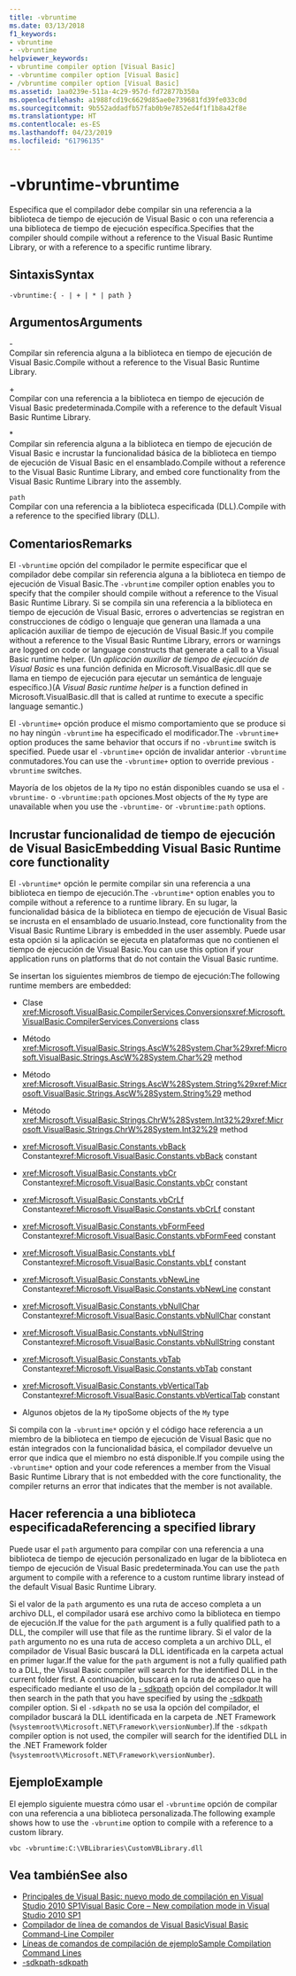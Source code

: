 ```yaml
---
title: -vbruntime
ms.date: 03/13/2018
f1_keywords:
- vbruntime
- -vbruntime
helpviewer_keywords:
- vbruntime compiler option [Visual Basic]
- -vbruntime compiler option [Visual Basic]
- /vbruntime compiler option [Visual Basic]
ms.assetid: 1aa0239e-511a-4c29-957d-fd72877b350a
ms.openlocfilehash: a1988fcd19c6629d85ae0e739681fd39fe033c0d
ms.sourcegitcommit: 9b552addadfb57fab0b9e7852ed4f1f1b8a42f8e
ms.translationtype: HT
ms.contentlocale: es-ES
ms.lasthandoff: 04/23/2019
ms.locfileid: "61796135"
---
```

# <a name="-vbruntime"></a><span data-ttu-id="421f7-102">-vbruntime</span><span class="sxs-lookup"><span data-stu-id="421f7-102">-vbruntime</span></span>
<span data-ttu-id="421f7-103">Especifica que el compilador debe compilar sin una referencia a la biblioteca de tiempo de ejecución de Visual Basic o con una referencia a una biblioteca de tiempo de ejecución específica.</span><span class="sxs-lookup"><span data-stu-id="421f7-103">Specifies that the compiler should compile without a reference to the Visual Basic Runtime Library, or with a reference to a specific runtime library.</span></span>  
  
## <a name="syntax"></a><span data-ttu-id="421f7-104">Sintaxis</span><span class="sxs-lookup"><span data-stu-id="421f7-104">Syntax</span></span>  
  
```  
-vbruntime:{ - | + | * | path }  
```  
  
## <a name="arguments"></a><span data-ttu-id="421f7-105">Argumentos</span><span class="sxs-lookup"><span data-stu-id="421f7-105">Arguments</span></span>  
 \-  
 <span data-ttu-id="421f7-106">Compilar sin referencia alguna a la biblioteca en tiempo de ejecución de Visual Basic.</span><span class="sxs-lookup"><span data-stu-id="421f7-106">Compile without a reference to the Visual Basic Runtime Library.</span></span>  
  
 \+  
 <span data-ttu-id="421f7-107">Compilar con una referencia a la biblioteca en tiempo de ejecución de Visual Basic predeterminada.</span><span class="sxs-lookup"><span data-stu-id="421f7-107">Compile with a reference to the default Visual Basic Runtime Library.</span></span>  
  
 \*  
 <span data-ttu-id="421f7-108">Compilar sin referencia alguna a la biblioteca en tiempo de ejecución de Visual Basic e incrustar la funcionalidad básica de la biblioteca en tiempo de ejecución de Visual Basic en el ensamblado.</span><span class="sxs-lookup"><span data-stu-id="421f7-108">Compile without a reference to the Visual Basic Runtime Library, and embed core functionality from the Visual Basic Runtime Library into the assembly.</span></span>  
  
 `path`  
 <span data-ttu-id="421f7-109">Compilar con una referencia a la biblioteca especificada (DLL).</span><span class="sxs-lookup"><span data-stu-id="421f7-109">Compile with a reference to the specified library (DLL).</span></span>  
  
## <a name="remarks"></a><span data-ttu-id="421f7-110">Comentarios</span><span class="sxs-lookup"><span data-stu-id="421f7-110">Remarks</span></span>  
 <span data-ttu-id="421f7-111">El `-vbruntime` opción del compilador le permite especificar que el compilador debe compilar sin referencia alguna a la biblioteca en tiempo de ejecución de Visual Basic.</span><span class="sxs-lookup"><span data-stu-id="421f7-111">The `-vbruntime` compiler option enables you to specify that the compiler should compile without a reference to the Visual Basic Runtime Library.</span></span> <span data-ttu-id="421f7-112">Si se compila sin una referencia a la biblioteca en tiempo de ejecución de Visual Basic, errores o advertencias se registran en construcciones de código o lenguaje que generan una llamada a una aplicación auxiliar de tiempo de ejecución de Visual Basic.</span><span class="sxs-lookup"><span data-stu-id="421f7-112">If you compile without a reference to the Visual Basic Runtime Library, errors or warnings are logged on code or language constructs that generate a call to a Visual Basic runtime helper.</span></span> <span data-ttu-id="421f7-113">(Un *aplicación auxiliar de tiempo de ejecución de Visual Basic* es una función definida en Microsoft.VisualBasic.dll que se llama en tiempo de ejecución para ejecutar un semántica de lenguaje específico.)</span><span class="sxs-lookup"><span data-stu-id="421f7-113">(A *Visual Basic runtime helper* is a function defined in Microsoft.VisualBasic.dll that is called at runtime to execute a specific language semantic.)</span></span>  
  
 <span data-ttu-id="421f7-114">El `-vbruntime+` opción produce el mismo comportamiento que se produce si no hay ningún `-vbruntime` ha especificado el modificador.</span><span class="sxs-lookup"><span data-stu-id="421f7-114">The `-vbruntime+` option produces the same behavior that occurs if no `-vbruntime` switch is specified.</span></span> <span data-ttu-id="421f7-115">Puede usar el `-vbruntime+` opción de invalidar anterior `-vbruntime` conmutadores.</span><span class="sxs-lookup"><span data-stu-id="421f7-115">You can use the `-vbruntime+` option to override previous `-vbruntime` switches.</span></span>  
  
 <span data-ttu-id="421f7-116">Mayoría de los objetos de la `My` tipo no están disponibles cuando se usa el `-vbruntime-` o `-vbruntime:path` opciones.</span><span class="sxs-lookup"><span data-stu-id="421f7-116">Most objects of the `My` type are unavailable when you use the `-vbruntime-` or `-vbruntime:path` options.</span></span>  
  
## <a name="embedding-visual-basic-runtime-core-functionality"></a><span data-ttu-id="421f7-117">Incrustar funcionalidad de tiempo de ejecución de Visual Basic</span><span class="sxs-lookup"><span data-stu-id="421f7-117">Embedding Visual Basic Runtime core functionality</span></span>  
 <span data-ttu-id="421f7-118">El `-vbruntime*` opción le permite compilar sin una referencia a una biblioteca en tiempo de ejecución.</span><span class="sxs-lookup"><span data-stu-id="421f7-118">The `-vbruntime*` option enables you to compile without a reference to a runtime library.</span></span> <span data-ttu-id="421f7-119">En su lugar, la funcionalidad básica de la biblioteca en tiempo de ejecución de Visual Basic se incrusta en el ensamblado de usuario.</span><span class="sxs-lookup"><span data-stu-id="421f7-119">Instead, core functionality from the Visual Basic Runtime Library is embedded in the user assembly.</span></span> <span data-ttu-id="421f7-120">Puede usar esta opción si la aplicación se ejecuta en plataformas que no contienen el tiempo de ejecución de Visual Basic.</span><span class="sxs-lookup"><span data-stu-id="421f7-120">You can use this option if your application runs on platforms that do not contain the Visual Basic runtime.</span></span>  
  
 <span data-ttu-id="421f7-121">Se insertan los siguientes miembros de tiempo de ejecución:</span><span class="sxs-lookup"><span data-stu-id="421f7-121">The following runtime members are embedded:</span></span>  
  
- <span data-ttu-id="421f7-122">Clase <xref:Microsoft.VisualBasic.CompilerServices.Conversions></span><span class="sxs-lookup"><span data-stu-id="421f7-122"><xref:Microsoft.VisualBasic.CompilerServices.Conversions> class</span></span>  
  
- <span data-ttu-id="421f7-123">Método <xref:Microsoft.VisualBasic.Strings.AscW%28System.Char%29></span><span class="sxs-lookup"><span data-stu-id="421f7-123"><xref:Microsoft.VisualBasic.Strings.AscW%28System.Char%29> method</span></span>  
  
- <span data-ttu-id="421f7-124">Método <xref:Microsoft.VisualBasic.Strings.AscW%28System.String%29></span><span class="sxs-lookup"><span data-stu-id="421f7-124"><xref:Microsoft.VisualBasic.Strings.AscW%28System.String%29> method</span></span>  
  
- <span data-ttu-id="421f7-125">Método <xref:Microsoft.VisualBasic.Strings.ChrW%28System.Int32%29></span><span class="sxs-lookup"><span data-stu-id="421f7-125"><xref:Microsoft.VisualBasic.Strings.ChrW%28System.Int32%29> method</span></span>  
  
- <span data-ttu-id="421f7-126"><xref:Microsoft.VisualBasic.Constants.vbBack> Constante</span><span class="sxs-lookup"><span data-stu-id="421f7-126"><xref:Microsoft.VisualBasic.Constants.vbBack> constant</span></span>  
  
- <span data-ttu-id="421f7-127"><xref:Microsoft.VisualBasic.Constants.vbCr> Constante</span><span class="sxs-lookup"><span data-stu-id="421f7-127"><xref:Microsoft.VisualBasic.Constants.vbCr> constant</span></span>  
  
- <span data-ttu-id="421f7-128"><xref:Microsoft.VisualBasic.Constants.vbCrLf> Constante</span><span class="sxs-lookup"><span data-stu-id="421f7-128"><xref:Microsoft.VisualBasic.Constants.vbCrLf> constant</span></span>  
  
- <span data-ttu-id="421f7-129"><xref:Microsoft.VisualBasic.Constants.vbFormFeed> Constante</span><span class="sxs-lookup"><span data-stu-id="421f7-129"><xref:Microsoft.VisualBasic.Constants.vbFormFeed> constant</span></span>  
  
- <span data-ttu-id="421f7-130"><xref:Microsoft.VisualBasic.Constants.vbLf> Constante</span><span class="sxs-lookup"><span data-stu-id="421f7-130"><xref:Microsoft.VisualBasic.Constants.vbLf> constant</span></span>  
  
- <span data-ttu-id="421f7-131"><xref:Microsoft.VisualBasic.Constants.vbNewLine> Constante</span><span class="sxs-lookup"><span data-stu-id="421f7-131"><xref:Microsoft.VisualBasic.Constants.vbNewLine> constant</span></span>  
  
- <span data-ttu-id="421f7-132"><xref:Microsoft.VisualBasic.Constants.vbNullChar> Constante</span><span class="sxs-lookup"><span data-stu-id="421f7-132"><xref:Microsoft.VisualBasic.Constants.vbNullChar> constant</span></span>  
  
- <span data-ttu-id="421f7-133"><xref:Microsoft.VisualBasic.Constants.vbNullString> Constante</span><span class="sxs-lookup"><span data-stu-id="421f7-133"><xref:Microsoft.VisualBasic.Constants.vbNullString> constant</span></span>  
  
- <span data-ttu-id="421f7-134"><xref:Microsoft.VisualBasic.Constants.vbTab> Constante</span><span class="sxs-lookup"><span data-stu-id="421f7-134"><xref:Microsoft.VisualBasic.Constants.vbTab> constant</span></span>  
  
- <span data-ttu-id="421f7-135"><xref:Microsoft.VisualBasic.Constants.vbVerticalTab> Constante</span><span class="sxs-lookup"><span data-stu-id="421f7-135"><xref:Microsoft.VisualBasic.Constants.vbVerticalTab> constant</span></span>  
  
- <span data-ttu-id="421f7-136">Algunos objetos de la `My` tipo</span><span class="sxs-lookup"><span data-stu-id="421f7-136">Some objects of the `My` type</span></span>  
  
 <span data-ttu-id="421f7-137">Si compila con la `-vbruntime*` opción y el código hace referencia a un miembro de la biblioteca en tiempo de ejecución de Visual Basic que no están integrados con la funcionalidad básica, el compilador devuelve un error que indica que el miembro no está disponible.</span><span class="sxs-lookup"><span data-stu-id="421f7-137">If you compile using the `-vbruntime*` option and your code references a member from the Visual Basic Runtime Library that is not embedded with the core functionality, the compiler returns an error that indicates that the member is not available.</span></span>  
  
## <a name="referencing-a-specified-library"></a><span data-ttu-id="421f7-138">Hacer referencia a una biblioteca especificada</span><span class="sxs-lookup"><span data-stu-id="421f7-138">Referencing a specified library</span></span>  
 <span data-ttu-id="421f7-139">Puede usar el `path` argumento para compilar con una referencia a una biblioteca de tiempo de ejecución personalizado en lugar de la biblioteca en tiempo de ejecución de Visual Basic predeterminada.</span><span class="sxs-lookup"><span data-stu-id="421f7-139">You can use the `path` argument to compile with a reference to a custom runtime library instead of the default Visual Basic Runtime Library.</span></span>  
  
 <span data-ttu-id="421f7-140">Si el valor de la `path` argumento es una ruta de acceso completa a un archivo DLL, el compilador usará ese archivo como la biblioteca en tiempo de ejecución.</span><span class="sxs-lookup"><span data-stu-id="421f7-140">If the value for the `path` argument is a fully qualified path to a DLL, the compiler will use that file as the runtime library.</span></span> <span data-ttu-id="421f7-141">Si el valor de la `path` argumento no es una ruta de acceso completa a un archivo DLL, el compilador de Visual Basic buscará la DLL identificada en la carpeta actual en primer lugar.</span><span class="sxs-lookup"><span data-stu-id="421f7-141">If the value for the `path` argument is not a fully qualified path to a DLL, the Visual Basic compiler will search for the identified DLL in the current folder first.</span></span> <span data-ttu-id="421f7-142">A continuación, buscará en la ruta de acceso que ha especificado mediante el uso de la [- sdkpath](../../../visual-basic/reference/command-line-compiler/sdkpath.md) opción del compilador.</span><span class="sxs-lookup"><span data-stu-id="421f7-142">It will then search in the path that you have specified by using the [-sdkpath](../../../visual-basic/reference/command-line-compiler/sdkpath.md) compiler option.</span></span> <span data-ttu-id="421f7-143">Si el `-sdkpath` no se usa la opción del compilador, el compilador buscará la DLL identificada en la carpeta de .NET Framework (`%systemroot%\Microsoft.NET\Framework\versionNumber`).</span><span class="sxs-lookup"><span data-stu-id="421f7-143">If the `-sdkpath` compiler option is not used, the compiler will search for the identified DLL in the .NET Framework folder (`%systemroot%\Microsoft.NET\Framework\versionNumber`).</span></span>  
  
## <a name="example"></a><span data-ttu-id="421f7-144">Ejemplo</span><span class="sxs-lookup"><span data-stu-id="421f7-144">Example</span></span>  
 <span data-ttu-id="421f7-145">El ejemplo siguiente muestra cómo usar el `-vbruntime` opción de compilar con una referencia a una biblioteca personalizada.</span><span class="sxs-lookup"><span data-stu-id="421f7-145">The following example shows how to use the `-vbruntime` option to compile with a reference to a custom library.</span></span>  
  
```console
vbc -vbruntime:C:\VBLibraries\CustomVBLibrary.dll  
```  
  
## <a name="see-also"></a><span data-ttu-id="421f7-146">Vea también</span><span class="sxs-lookup"><span data-stu-id="421f7-146">See also</span></span>

- [<span data-ttu-id="421f7-147">Principales de Visual Basic: nuevo modo de compilación en Visual Studio 2010 SP1</span><span class="sxs-lookup"><span data-stu-id="421f7-147">Visual Basic Core – New compilation mode in Visual Studio 2010 SP1</span></span>](https://devblogs.microsoft.com/vbteam/vb-core-new-compilation-mode-in-visual-studio-2010-sp1/)
- [<span data-ttu-id="421f7-148">Compilador de línea de comandos de Visual Basic</span><span class="sxs-lookup"><span data-stu-id="421f7-148">Visual Basic Command-Line Compiler</span></span>](../../../visual-basic/reference/command-line-compiler/index.md)
- [<span data-ttu-id="421f7-149">Líneas de comandos de compilación de ejemplo</span><span class="sxs-lookup"><span data-stu-id="421f7-149">Sample Compilation Command Lines</span></span>](../../../visual-basic/reference/command-line-compiler/sample-compilation-command-lines.md)
- [<span data-ttu-id="421f7-150">-sdkpath</span><span class="sxs-lookup"><span data-stu-id="421f7-150">-sdkpath</span></span>](../../../visual-basic/reference/command-line-compiler/sdkpath.md)
